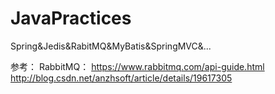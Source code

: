 # JavaPractices
Spring&amp;Jedis&amp;RabitMQ&amp;MyBatis&amp;SpringMVC&amp;...

参考：
RabbitMQ：
https://www.rabbitmq.com/api-guide.html
http://blog.csdn.net/anzhsoft/article/details/19617305
